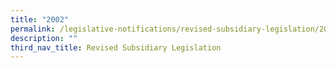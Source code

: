 ```yaml
---
title: "2002"
permalink: /legislative-notifications/revised-subsidiary-legislation/2002/
description: ""
third_nav_title: Revised Subsidiary Legislation
---
```


